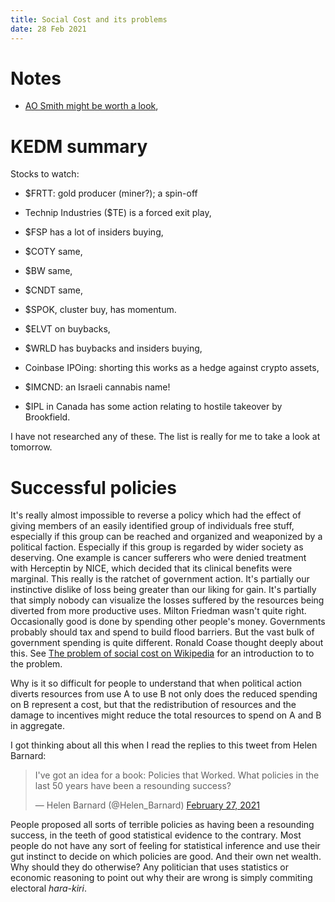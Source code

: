 ```yaml
---
title: Social Cost and its problems
date: 28 Feb 2021
---
```



# Notes

- [AO Smith might be worth a look](https://valuestockgeek.substack.com/p/a-o-smith-corporation-aos),

# KEDM summary

Stocks to watch:

- $FRTT: gold producer (miner?); a spin-off
- Technip Industries ($TE) is a forced exit play,
- $FSP has a lot of insiders buying,
- $COTY same,
- $BW same,
- $CNDT same,
- $SPOK, cluster buy, has momentum.

- $ELVT on buybacks,
- $WRLD has buybacks and insiders buying,
- Coinbase IPOing: shorting this works as a hedge against crypto assets,
- $IMCND: an Israeli cannabis name!
- $IPL in Canada has some action relating to hostile takeover by Brookfield.

I have not researched any of these. The list is really for me to take a look at tomorrow.

# Successful policies

It's really almost impossible to reverse a policy which had the effect of giving members of an easily identified group of individuals  free stuff, especially if this group can be reached and organized and weaponized by a political faction. Especially if this group is regarded by wider society as deserving. One example is cancer sufferers who were denied treatment with Herceptin by NICE, which decided that its clinical benefits were marginal. 
This really is the ratchet of government action.
It's partially our instinctive dislike of loss being greater than our liking for gain. 
It's partially that simply nobody can visualize the losses suffered by the resources being diverted from more productive uses.
Milton Friedman wasn't quite right. Occasionally good is done by spending other people's money. 
Governments probably should tax and spend to build flood barriers.
But the vast bulk of government spending is quite different.
Ronald Coase thought deeply about this. 
See [The problem of social cost on Wikipedia](https://en.wikipedia.org/wiki/The_Problem_of_Social_Cost) for an introduction to to the problem.

Why is it so difficult for people to understand that when political action diverts resources from use A to use B not only does the reduced spending on B represent a cost, but that the redistribution of resources and the damage to incentives might reduce the total resources to spend on A and B in aggregate.

I got thinking about all this when I read the replies to this tweet from Helen Barnard:

<blockquote class="twitter-tweet"><p lang="en" dir="ltr">I&#39;ve got an idea for a book: Policies that Worked. What policies in the last 50 years have been a resounding success?</p>&mdash; Helen Barnard (@Helen_Barnard) <a href="https://twitter.com/Helen_Barnard/status/1365752573114912777?ref_src=twsrc%5Etfw">February 27, 2021</a></blockquote> <script async src="https://platform.twitter.com/widgets.js" charset="utf-8"></script> 

People proposed all sorts of terrible policies as having been a resounding success, in the teeth of good statistical evidence to the contrary. 
Most people do not have any sort of feeling for statistical inference and use their gut instinct to decide on which policies are good. 
And their own net wealth.
Why should they do otherwise?
Any politician that uses statistics or economic reasoning to point out why their are wrong is simply commiting electoral _hara-kiri_.

